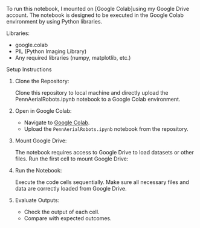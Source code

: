 To run this notebook, I mounted on [Google Colab]using my Google Drive account. The notebook is designed to be executed in the Google Colab environment by using Python libraries.

Libraries:
- google.colab
- PIL (Python Imaging Library)
- Any required libraries (numpy, matplotlib, etc.)


Setup Instructions

1. Clone the Repository:

   Clone this repository to local machine and directly upload the PennAerialRobots.ipynb notebook to a Google Colab environment.

2. Open in Google Colab:

   - Navigate to [Google Colab](https://colab.research.google.com/).
   - Upload the `PennAerialRobots.ipynb` notebook from the repository.

3. Mount Google Drive:

   The notebook requires access to Google Drive to load datasets or other files. Run the first cell to mount Google Drive:

4. Run the Notebook:

   Execute the code cells sequentially. Make sure all necessary files and data are correctly loaded from  Google Drive.

5. Evaluate Outputs:

   - Check the output of each cell.
   - Compare with expected outcomes.

